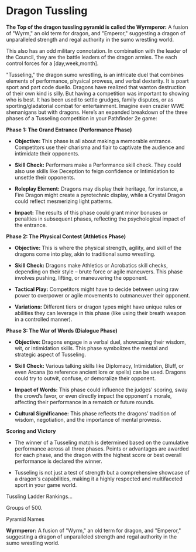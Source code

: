 # Dragon Tussling


**The Top of the dragon tussling pyramid is called the Wyrmperor:** A fusion of "Wyrm," an old term for dragon, and "Emperor," suggesting a dragon of unparalleled strength and regal authority in the sumo wrestling world.

This also has an odd military connotation. In combination with the leader of the Council, they are the battle leaders of the dragon armies. The each control forces for a [day,week,month].



"Tusseling," the dragon sumo wrestling, is an intricate duel	 that combines elements of performance, physical prowess, and verbal dexterity. It is poart sport and part code duello. Dragons have realized that wanton destruction of their own kind is silly. But having a competition was important to showing who is best. It has been used to settle grudges, family disputes, or as sporting/gladatorial combat for entertainment. Imagine even crazier WWE shenanigans but with dragons. Here’s an expanded breakdown of the three phases of a Tusseling competition in your Pathfinder 2e game:

**Phase 1: The Grand Entrance (Performance Phase)**

* **Objective:** This phase is all about making a memorable entrance. Competitors use their charisma and flair to captivate the audience and intimidate their opponents.

* **Skill Check:** Performers make a Performance skill check. They could also use skills like Deception to feign confidence or Intimidation to unsettle their opponents.

* **Roleplay Element:** Dragons may display their heritage, for instance, a Fire Dragon might create a pyrotechnic display, while a Crystal Dragon could reflect mesmerizing light patterns.

* **Impact:** The results of this phase could grant minor bonuses or penalties in subsequent phases, reflecting the psychological impact of the entrance.

**Phase 2: The Physical Contest (Athletics Phase)**

* **Objective:** This is where the physical strength, agility, and skill of the dragons come into play, akin to traditional sumo wrestling.

* **Skill Check:** Dragons make Athletics or Acrobatics skill checks, depending on their style – brute force or agile maneuvers. This phase involves pushing, lifting, or maneuvering the opponent.

* **Tactical Play:** Competitors might have to decide between using raw power to overpower or agile movements to outmaneuver their opponent.

* **Variations:** Different tiers or dragon types might have unique rules or abilities they can leverage in this phase (like using their breath weapon in a controlled manner).

**Phase 3: The War of Words (Dialogue Phase)**

* **Objective:** Dragons engage in a verbal duel, showcasing their wisdom, wit, or intimidation skills. This phase symbolizes the mental and strategic aspect of Tusseling.

* **Skill Check:** Various talking skills like Diplomacy, Intimidation, Bluff, or even Arcana (to reference ancient lore or spells) can be used. Dragons could try to outwit, confuse, or demoralize their opponent.

* **Impact of Words:** This phase could influence the judges' scoring, sway the crowd’s favor, or even directly impact the opponent's morale, affecting their performance in a rematch or future rounds.

* **Cultural Significance:** This phase reflects the dragons’ tradition of wisdom, negotiation, and the importance of mental prowess.

**Scoring and Victory**

* The winner of a Tusseling match is determined based on the cumulative performance across all three phases. Points or advantages are awarded for each phase, and the dragon with the highest score or best overall performance is declared the winner.

* Tusseling is not just a test of strength but a comprehensive showcase of a dragon's capabilities, making it a highly respected and multifaceted sport in your game world.



Tussling Ladder Rankings…

Groups of 500.



Pyramid Names


**Wyrmperor:** A fusion of "Wyrm," an old term for dragon, and "Emperor," suggesting a dragon of unparalleled strength and regal authority in the sumo wrestling world.

